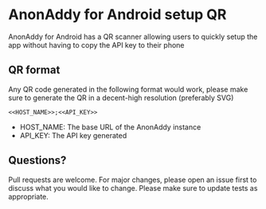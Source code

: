 # AnonAddy for Android setup QR

AnonAddy for Android has a QR scanner allowing users to quickly setup the app without having to copy the API key to their phone

## QR format

Any QR code generated in the following format would work, please make sure to generate the QR in a decent-high resolution (preferably SVG)

```
<<HOST_NAME>>;<<API_KEY>>
```

- HOST_NAME: The base URL of the AnonAddy instance
- API_KEY: The API key generated

## Questions?
Pull requests are welcome. For major changes, please open an issue first to discuss what you would like to change.
Please make sure to update tests as appropriate.